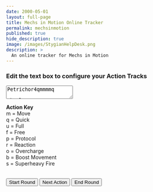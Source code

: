 ```yaml
---
date: 2000-05-01
layout: full-page
title: Mechs in Motion Online Tracker
permalink: mechsinmotion
published: true
hide_description: true
image: /images/StygianHelpDesk.png
description: >
  An online tracker for Mechs in Motion
---
```


  <h3>Edit the text box to configure your Action Tracks</h3>
  <div class="row">
  <div class="col">
  <textarea id="quickEntry">Petrichor4qmmmmq&#10;
Absalom-33mmqqoq&#10;
Titania6pmmppmqmmppqmpp&#10;
Margreave3mqqoq&#10;
Berserker5mmmmqq&#10;
Assault4mmmmqs&#10;
Elite4qmmmqqmmmuf&#10;
Goliath3qmmq&#10;
Priest5qqmmmmm</textarea>
  </div>
  <div class="col">
  <p><strong>Action Key</strong><br>m = Move<br>q = Quick<br>u = Full<br>f = Free<br>p = Protocol<br>r = Reaction<br>o = Overcharge<br>b = Boost Movement<br>s = Superheavy Fire</p>
  </div>
  </div>
  <table id="mechtracks" style="width:100%;"></table>

<button class="stygian-button" type="button" onclick="startRound()">Start Round</button>
<button class="stygian-button" type="button" onclick="nextAction()">Next Action</button>
<button class="stygian-button" type="button" onclick="endRound()">End Round</button>

<!--Necessary for allowing the sticky buttons and background changes-->
<style>

hy-push-state, hy-drawer {
overflow: clip;
display: contents;
}

.containerBox {
    position: relative;
    display: inline-block;
}
.text-box {
    position: absolute;    
    height: 100%;
    text-align: center;    
    width: 100%;
    font-size: 1rem;
}
.text-box:before {
   content: '';
   display: inline-block;
   height: 100%;
   vertical-align: middle;
}
img {
  display: block;
  max-width: 100%;
  height: auto;
}
</style>

<script async src="/assets/generator_resources/mechsinmotion.js" language="javascript" type="text/javascript"></script>
